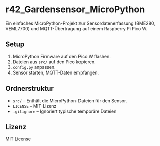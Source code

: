 # r42_Gardensensor_MicroPython

Ein einfaches MicroPython-Projekt zur Sensordatenerfassung (BME280, VEML7700) und MQTT-Übertragung auf einem Raspberry Pi Pico W.

## Setup

1. MicroPython Firmware auf den Pico W flashen.
2. Dateien aus `src/` auf den Pico kopieren.
3. `config.py` anpassen.
4. Sensor starten, MQTT-Daten empfangen.

## Ordnerstruktur

- `src/` – Enthält die MicroPython-Dateien für den Sensor.
- `LICENSE` – MIT-Lizenz
- `.gitignore` – Ignoriert typische temporäre Dateien

## Lizenz

MIT License
